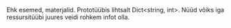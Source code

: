 Ehk esemed, materjalid. Prototüübis lihtsalt Dict<string, int>. Nüüd võiks iga ressursitüübi juures veidi rohkem infot olla.